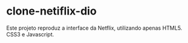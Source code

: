 # clone-netiflix-dio
Este projeto reproduz a interface da Netflix, utilizando apenas HTML5. CSS3 e Javascript.
